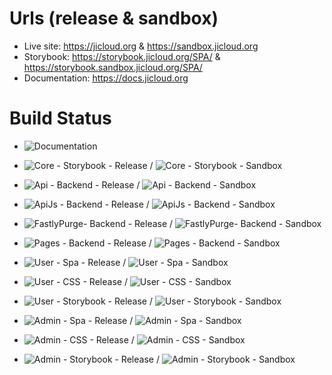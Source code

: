 # Urls (release & sandbox)

* Live site: https://jicloud.org & https://sandbox.jicloud.org
* Storybook: https://storybook.jicloud.org/SPA/ & https://storybook.sandbox.jicloud.org/SPA/
* Documentation: https://docs.jicloud.org

# Build Status

* ![Documentation](https://github.com/jewish-interactive/ji-cloud/workflows/Documentation/badge.svg)
* ![Core - Storybook - Release](https://github.com/jewish-interactive/ji-cloud/workflows/Core%20-%20Storybook%20-%20Release/badge.svg) / ![Core - Storybook - Sandbox](https://github.com/jewish-interactive/ji-cloud/workflows/Core%20-%20Storybook%20-%20Sandbox/badge.svg)
* ![Api - Backend - Release](https://github.com/jewish-interactive/ji-cloud/workflows/Api%20-%20Backend%20-%20Release/badge.svg) / ![Api - Backend - Sandbox](https://github.com/jewish-interactive/ji-cloud/workflows/Api%20-%20Backend%20-%20Sandbox/badge.svg)
* ![ApiJs - Backend - Release](https://github.com/jewish-interactive/ji-cloud/workflows/ApiJs%20-%20Backend%20-%20Release/badge.svg) / ![ApiJs - Backend - Sandbox](https://github.com/jewish-interactive/ji-cloud/workflows/ApiJs%20-%20Backend%20-%20Sandbox/badge.svg)
* ![FastlyPurge- Backend - Release](https://github.com/jewish-interactive/ji-cloud/workflows/FastlyPurge%20-%20Backend%20-%20Release/badge.svg) / ![FastlyPurge- Backend - Sandbox](https://github.com/jewish-interactive/ji-cloud/workflows/FastlyPurge%20-%20Backend%20-%20Sandbox/badge.svg)
* ![Pages - Backend - Release](https://github.com/jewish-interactive/ji-cloud/workflows/Pages%20-%20Backend%20-%20Release/badge.svg) / ![Pages - Backend - Sandbox](https://github.com/jewish-interactive/ji-cloud/workflows/Pages%20-%20Backend%20-%20Sandbox/badge.svg)

* ![User - Spa - Release](https://github.com/jewish-interactive/ji-cloud/workflows/User%20-%20Spa%20-%20Release/badge.svg) / ![User - Spa - Sandbox](https://github.com/jewish-interactive/ji-cloud/workflows/User%20-%20Spa%20-%20Sandbox/badge.svg)
* ![User - CSS - Release](https://github.com/jewish-interactive/ji-cloud/workflows/User%20-%20CSS%20-%20Release/badge.svg) / ![User - CSS - Sandbox](https://github.com/jewish-interactive/ji-cloud/workflows/User%20-%20CSS%20-%20Sandbox/badge.svg)
* ![User - Storybook - Release](https://github.com/jewish-interactive/ji-cloud/workflows/User%20-%20Storybook%20-%20Release/badge.svg) / ![User - Storybook - Sandbox](https://github.com/jewish-interactive/ji-cloud/workflows/User%20-%20Storybook%20-%20Sandbox/badge.svg)

* ![Admin - Spa - Release](https://github.com/jewish-interactive/ji-cloud/workflows/Admin%20-%20Spa%20-%20Release/badge.svg) / ![Admin - Spa - Sandbox](https://github.com/jewish-interactive/ji-cloud/workflows/Admin%20-%20Spa%20-%20Sandbox/badge.svg)
* ![Admin - CSS - Release](https://github.com/jewish-interactive/ji-cloud/workflows/Admin%20-%20CSS%20-%20Release/badge.svg) / ![Admin - CSS - Sandbox](https://github.com/jewish-interactive/ji-cloud/workflows/Admin%20-%20CSS%20-%20Sandbox/badge.svg)
* ![Admin - Storybook - Release](https://github.com/jewish-interactive/ji-cloud/workflows/Admin%20-%20Storybook%20-%20Release/badge.svg) / ![Admin - Storybook - Sandbox](https://github.com/jewish-interactive/ji-cloud/workflows/Admin%20-%20Storybook%20-%20Sandbox/badge.svg)

